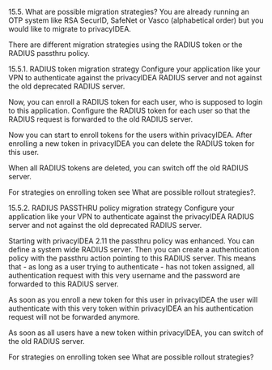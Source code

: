 15.5. What are possible migration strategies?
You are already running an OTP system like RSA SecurID, SafeNet or Vasco (alphabetical order) but you would like to migrate to privacyIDEA.

There are different migration strategies using the RADIUS token or the RADIUS passthru policy.

15.5.1. RADIUS token migration strategy
Configure your application like your VPN to authenticate against the privacyIDEA RADIUS server and not against the old deprecated RADIUS server.

Now, you can enroll a RADIUS token for each user, who is supposed to login to this application. Configure the RADIUS token for each user so that the RADIUS request is forwarded to the old RADIUS server.

Now you can start to enroll tokens for the users within privacyIDEA. After enrolling a new token in privacyIDEA you can delete the RADIUS token for this user.

When all RADIUS tokens are deleted, you can switch off the old RADIUS server.

For strategies on enrolling token see What are possible rollout strategies?.

15.5.2. RADIUS PASSTHRU policy migration strategy
Configure your application like your VPN to authenticate against the privacyIDEA RADIUS server and not against the old deprecated RADIUS server.

Starting with privacyIDEA 2.11 the passthru policy was enhanced. You can define a system wide RADIUS server. Then you can create a authentication policy with the passthru action pointing to this RADIUS server. This means that - as long as a user trying to authenticate - has not token assigned, all authentication request with this very username and the password are forwarded to this RADIUS server.

As soon as you enroll a new token for this user in privacyIDEA the user will authenticate with this very token within privacyIDEA an his authentication request will not be forwarded anymore.

As soon as all users have a new token within privacyIDEA, you can switch of the old RADIUS server.

For strategies on enrolling token see What are possible rollout strategies?